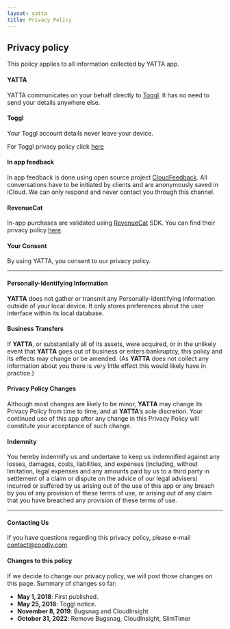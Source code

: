 ```yaml
---
layout: yatta
title: Privacy Policy
---
```

## Privacy policy

This policy applies to all information collected by YATTA app.

#### **YATTA**
YATTA communicates on your behalf directly to [Toggl][7]. It has no need to send your details anywhere else.

#### **Toggl**
Your Toggl account details never leave your device.

For Toggl privacy policy click [here][6]

#### **In app feedback**
In app feedback is done using open source project [CloudFeedback][4]. All conversations have to be initiated by clients and are anonymously saved in iCloud. We can only respond and never contact you through this channel.

#### **RevenueCat**
In-app purchases are validated using [RevenueCat][11] SDK. You can find their privacy policy [here][12].

#### **Your Consent**
By using YATTA, you consent to our privacy policy.

---
#### Personally-Identifying Information

**YATTA** does not gather or transmit any Personally-Identifying Information outside of your local device. It only stores preferences about the user interface within its local database.

#### Business Transfers

If **YATTA**, or substantially all of its assets, were acquired, or in the unlikely event that **YATTA** goes out of business or enters bankruptcy, this policy and its effects may change or be amended. (As **YATTA** does not collect any information about you there is very little effect this would likely have in practice.)

#### Privacy Policy Changes

Although most changes are likely to be minor, **YATTA** may change its Privacy Policy from time to time, and at **YATTA**’s sole discretion. Your continued use of this app after any change in this Privacy Policy will constitute your acceptance of such change.

#### Indemnity

You hereby indemnify us and undertake to keep us indemnified against any losses, damages, costs, liabilities, and expenses (including, without limitation, legal expenses and any amounts paid by us to a third party in settlement of a claim or dispute on the advice of our legal advisers) incurred or suffered by us arising out of the use of this app or any breach by you of any provision of these terms of use, or arising out of any claim that you have breached any provision of these terms of use.
___

#### **Contacting Us**
If you have questions regarding this privacy policy, please e-mail [contact@coodly.com][1]

#### **Changes to this policy**
If we decide to change our privacy policy, we will post those changes on this page. Summary of changes so far:

* **May 1, 2018**: First published.
* **May 25, 2018**: Toggl notice.
* **November 8, 2019**: Bugsnag and CloudInsight
* **October 31, 2022**: Remove Bugsnag, CloudInsight, SlimTimer


[1]: mailto:contact@coodly.com
[2]: http://slimtimer.com/help/privacy
[3]: https://fabric.io
[4]: https://github.com/coodly/CloudFeedback
[5]: http://slimtimer.com
[6]: https://toggl.com/legal/privacy/
[7]: https://toggl.com
[8]: https://www.bugsnag.com
[9]: https://github.com/coodly/CloudInsight
[10]: https://docs.bugsnag.com/legal/privacy-policy/
[11]: https://www.revenuecat.com
[12]: https://www.revenuecat.com/privacy/